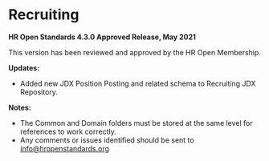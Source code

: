 # Recruiting
**HR Open Standards 4.3.0 Approved Release, May 2021**   

This version has been reviewed and approved by the HR Open Membership. 

**Updates:**
- Added new JDX Position Posting and related schema to Recruiting JDX Repository.

**Notes:**
- The Common and Domain folders must be stored at the same level for references to work correctly.
- Any comments or issues identified should be sent to info@hropenstandards.org
